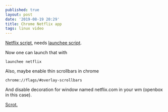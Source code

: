 ```yaml
---
published: true
layout: post
date: '2019-08-19 20:29'
title: Chrome Netflix app
tags: linux video 
---
```

[Netflix script](https://raw.githubusercontent.com/brontosaurusrex/stretchbang/master/bin/netflix), needs [launchee script](https://raw.githubusercontent.com/brontosaurusrex/stretchbang/master/bin/launchee).

Now one can launch that with

    launchee netflix
    
Also, maybe enable thin scrollbars in chrome

    chrome://flags/#overlay-scrollbars
    
And disable decoration for window named netflix.com in your wm (openbox in this case).

[Scrot.](https://i.imgur.com/J95crSl.jpg)
